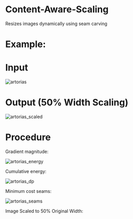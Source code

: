 # Content-Aware-Scaling
Resizes images dynamically using seam carving

# Example:
# Input
![artorias](https://user-images.githubusercontent.com/15223179/41494322-8a112348-70c6-11e8-9465-0fe5995d5452.jpg)

# Output (50% Width Scaling)
![artorias_scaled](https://user-images.githubusercontent.com/15223179/41494327-94935b42-70c6-11e8-9088-2aaa7ffbc5a5.jpg)

# Procedure
Gradient magnitude:

![artorias_energy](https://user-images.githubusercontent.com/15223179/41494323-8cf6e430-70c6-11e8-9c5d-8930b9de640c.jpg)


Cumulative energy:

![artorias_dp](https://user-images.githubusercontent.com/15223179/41494324-8f6840a6-70c6-11e8-8cd1-bbc62ebcc2d7.jpg)


Minimum cost seams:

![artorias_seams](https://user-images.githubusercontent.com/15223179/41494325-91dc5520-70c6-11e8-8ebc-a6385b5f55d4.jpg)

Image Scaled to 50% Original Width:

